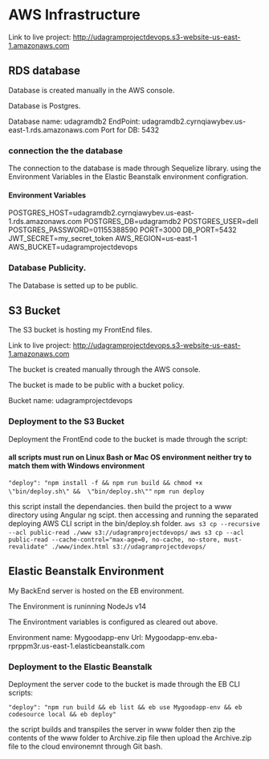 # AWS Infrastructure

Link to live project: http://udagramprojectdevops.s3-website-us-east-1.amazonaws.com

## RDS database

Database is created manually in the AWS console.

Database is Postgres.

Database name: udagramdb2
EndPoint: udagramdb2.cyrnqiawybev.us-east-1.rds.amazonaws.com
Port for DB: 5432

### connection the the database

The connection to the database is made through Sequelize library.
using the Environment Variables in the Elastic Beanstalk environment configration.

#### Environment Variables

POSTGRES_HOST=udagramdb2.cyrnqiawybev.us-east-1.rds.amazonaws.com
POSTGRES_DB=udagramdb2
POSTGRES_USER=dell
POSTGRES_PASSWORD=01155388590
PORT=3000
DB_PORT=5432
JWT_SECRET=my_secret_token
AWS_REGION=us-east-1
AWS_BUCKET=udagramprojectdevops


### Database Publicity.
The Database is setted up to be public.

## S3 Bucket

The S3 bucket is hosting my FrontEnd files.

Link to live project: http://udagramprojectdevops.s3-website-us-east-1.amazonaws.com

The bucket is created manually through the AWS console.

The bucket is made to be public with a bucket policy.

Bucket name: udagramprojectdevops

### Deployment to the S3 Bucket

Deployment the FrontEnd code to the bucket is made through the script:

#### all scripts must run on Linux Bash or Mac OS environment neither try to match them with Windows environment

`"deploy": "npm install -f && npm run build && chmod +x \"bin/deploy.sh\" &&  \"bin/deploy.sh\""`
`npm run deploy`

this script install the dependancies. 
then build the project to a www directory using Angular ng scipt.
then accessing and running the separated deploying AWS CLI script in the bin/deploy.sh folder.
`aws s3 cp --recursive --acl public-read ./www s3://udagramprojectdevops/`
`aws s3 cp --acl public-read --cache-control="max-age=0, no-cache, no-store, must-revalidate" ./www/index.html s3://udagramprojectdevops/`

## Elastic Beanstalk Environment

My BackEnd server is hosted on the EB environment.

The Environment is runinning NodeJs v14

The Environtment variables is configured as cleared out above.

Environment name: Mygoodapp-env
Url: Mygoodapp-env.eba-rprppm3r.us-east-1.elasticbeanstalk.com

### Deployment to the Elastic Beanstalk

Deployment the server code to the bucket is made through the EB CLI scripts:

`"deploy": "npm run build && eb list && eb use Mygoodapp-env && eb codesource local && eb deploy"`

the script builds and transpiles the server in www folder then zip the contents of the www folder to Archive.zip file 
then upload the Archive.zip file to the cloud environemnt through Git bash.